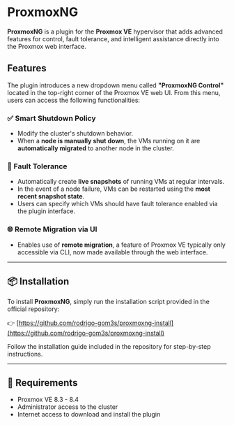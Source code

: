# ProxmoxNG

**ProxmoxNG** is a plugin for the **Proxmox VE** hypervisor that adds advanced features for control, fault tolerance, and intelligent assistance directly into the Proxmox web interface.

## Features

The plugin introduces a new dropdown menu called **"ProxmoxNG Control"** located in the top-right corner of the Proxmox VE web UI. From this menu, users can access the following functionalities:

### ✅ Smart Shutdown Policy
- Modify the cluster's shutdown behavior.
- When a **node is manually shut down**, the VMs running on it are **automatically migrated** to another node in the cluster.

### 🔄 Fault Tolerance
- Automatically create **live snapshots** of running VMs at regular intervals.
- In the event of a node failure, VMs can be restarted using the **most recent snapshot state**.
- Users can specify which VMs should have fault tolerance enabled via the plugin interface.

### 🌐 Remote Migration via UI
- Enables use of **remote migration**, a feature of Proxmox VE typically only accessible via CLI, now made available through the web interface.

---

## 📦 Installation

To install **ProxmoxNG**, simply run the installation script provided in the official repository:

👉 [https://github.com/rodrigo-gom3s/proxmoxng-install](https://github.com/rodrigo-gom3s/proxmoxng-install)

Follow the installation guide included in the repository for step-by-step instructions.

---

## 📘 Requirements

- Proxmox VE 8.3 - 8.4 
- Administrator access to the cluster  
- Internet access to download and install the plugin  

